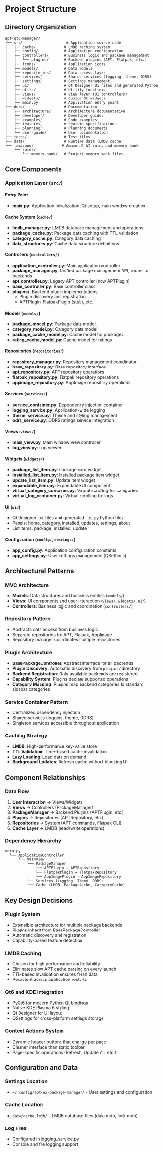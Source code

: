 # Project Structure

## Directory Organization

```
apt-qt6-manager/
├── src/                    # Application source code
│   ├── cache/             # LMDB caching system
│   ├── config/            # Application configuration
│   ├── controllers/       # Business logic and package management
│   │   └── plugins/       # Backend plugins (APT, Flatpak, etc.)
│   ├── icons/             # Application icons
│   ├── models/            # Data models
│   ├── repositories/      # Data access layer
│   ├── services/          # Shared services (logging, theme, ODRS)
│   ├── settings/          # Settings management
│   ├── ui/                # Qt Designer UI files and generated Python
│   ├── utils/             # Utility functions
│   ├── views/             # View layer (UI controllers)
│   ├── widgets/           # Custom Qt widgets
│   └── main.py            # Application entry point
├── docs/                  # Documentation
│   ├── architecture/      # Architecture documentation
│   ├── developer/         # Developer guides
│   ├── examples/          # Code examples
│   ├── features/          # Feature specifications
│   ├── planning/          # Planning documents
│   └── user-guide/        # User documentation
├── tests/                 # Test files
├── data/                  # Runtime data (LMDB cache)
└── .amazonq/             # Amazon Q AI rules and memory bank
    └── rules/
        └── memory-bank/   # Project memory bank files
```

## Core Components

### Application Layer (`src/`)

#### Entry Point
- **main.py**: Application initialization, Qt setup, main window creation

#### Cache System (`cache/`)
- **lmdb_manager.py**: LMDB database management and operations
- **package_cache.py**: Package data caching with TTL validation
- **category_cache.py**: Category data caching
- **data_structures.py**: Cache data structure definitions

#### Controllers (`controllers/`)
- **application_controller.py**: Main application controller
- **package_manager.py**: Unified package management API, routes to backends
- **apt_controller.py**: Legacy APT controller (now APTPlugin)
- **base_controller.py**: Base controller class
- **plugins/**: Backend plugin implementations
  - Plugin discovery and registration
  - APTPlugin, FlatpakPlugin (stub), etc.

#### Models (`models/`)
- **package_model.py**: Package data model
- **category_model.py**: Category data model
- **package_cache_model.py**: Cache model for packages
- **rating_cache_model.py**: Cache model for ratings

#### Repositories (`repositories/`)
- **repository_manager.py**: Repository management coordinator
- **base_repository.py**: Base repository interface
- **apt_repository.py**: APT repository operations
- **flatpak_repository.py**: Flatpak repository operations
- **appimage_repository.py**: AppImage repository operations

#### Services (`services/`)
- **service_container.py**: Dependency injection container
- **logging_service.py**: Application-wide logging
- **theme_service.py**: Theme and styling management
- **odrs_service.py**: ODRS ratings service integration

#### Views (`views/`)
- **main_view.py**: Main window view controller
- **log_view.py**: Log viewer

#### Widgets (`widgets/`)
- **package_list_item.py**: Package card widget
- **installed_list_item.py**: Installed package item widget
- **update_list_item.py**: Update item widget
- **expandable_item.py**: Expandable UI component
- **virtual_category_container.py**: Virtual scrolling for categories
- **virtual_log_container.py**: Virtual scrolling for logs

#### UI (`ui/`)
- Qt Designer `.ui` files and generated `_ui.py` Python files
- Panels: home, category, installed, updates, settings, about
- List items: package, installed, update

#### Configuration (`config/`, `settings/`)
- **app_config.py**: Application configuration constants
- **app_settings.py**: User settings management (QSettings)

## Architectural Patterns

### MVC Architecture
- **Models**: Data structures and business entities (`models/`)
- **Views**: UI components and user interaction (`views/`, `widgets/`, `ui/`)
- **Controllers**: Business logic and coordination (`controllers/`)

### Repository Pattern
- Abstracts data access from business logic
- Separate repositories for APT, Flatpak, AppImage
- Repository manager coordinates multiple repositories

### Plugin Architecture
- **BasePackageController**: Abstract interface for all backends
- **Plugin Discovery**: Automatic discovery from `plugins/` directory
- **Backend Registration**: Only available backends are registered
- **Capability System**: Plugins declare supported operations
- **Category Mapping**: Plugins map backend categories to standard sidebar categories

### Service Container Pattern
- Centralized dependency injection
- Shared services (logging, theme, ODRS)
- Singleton services accessible throughout application

### Caching Strategy
- **LMDB**: High-performance key-value store
- **TTL Validation**: Time-based cache invalidation
- **Lazy Loading**: Load data on demand
- **Background Updates**: Refresh cache without blocking UI

## Component Relationships

### Data Flow
1. **User Interaction** → Views/Widgets
2. **Views** → Controllers (PackageManager)
3. **PackageManager** → Backend Plugins (APTPlugin, etc.)
4. **Plugins** → Repositories (APTRepository, etc.)
5. **Repositories** → System (APT commands, Flatpak CLI)
6. **Cache Layer** → LMDB (read/write operations)

### Dependency Hierarchy
```
main.py
  └── ApplicationController
      └── MainView
          └── PackageManager
              ├── APTPlugin → APTRepository
              ├── FlatpakPlugin → FlatpakRepository
              └── AppImagePlugin → AppImageRepository
          └── Services (Logging, Theme, ODRS)
          └── Cache (LMDB, PackageCache, CategoryCache)
```

## Key Design Decisions

### Plugin System
- Extensible architecture for multiple package backends
- Plugins inherit from BasePackageController
- Automatic discovery and registration
- Capability-based feature detection

### LMDB Caching
- Chosen for high performance and reliability
- Eliminates slow APT cache parsing on every launch
- TTL-based invalidation ensures fresh data
- Persistent across application restarts

### Qt6 and KDE Integration
- PyQt6 for modern Python Qt bindings
- Native KDE Plasma 6 styling
- Qt Designer for UI layout
- QSettings for cross-platform settings storage

### Context Actions System
- Dynamic header buttons that change per page
- Cleaner interface than static toolbar
- Page-specific operations (Refresh, Update All, etc.)

## Configuration and Data

### Settings Location
- `~/.config/apt-ex-package-manager/` - User settings and configuration

### Cache Location
- `data/cache.lmdb/` - LMDB database files (data.mdb, lock.mdb)

### Log Files
- Configured in logging_service.py
- Console and file logging support
